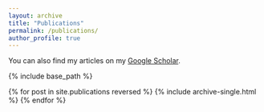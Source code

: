 ```yaml
---
layout: archive
title: "Publications"
permalink: /publications/
author_profile: true
---
```


You can also find my articles on my [Google Scholar](https://scholar.google.com/citations?user=GiwTbZIAAAAJ&hl=en).

{% include base_path %}

{% for post in site.publications reversed %}
  {% include archive-single.html %}
{% endfor %}
